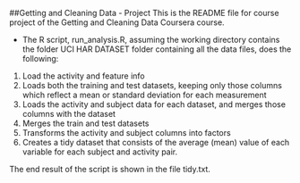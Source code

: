 ##Getting and Cleaning Data - Project
This is the README file for course project of the Getting and Cleaning Data Coursera course. 

* The R script, run_analysis.R, assuming the working directory contains the folder UCI HAR DATASET folder containing all the data files, does the following:

1. Load the activity and feature info
2. Loads both the training and test datasets, keeping only those columns which reflect a mean or standard deviation for each measurement
3. Loads the activity and subject data for each dataset, and merges those columns with the dataset
4. Merges the train and test datasets
5. Transforms the activity and subject columns into factors
6. Creates a tidy dataset that consists of the average (mean) value of each variable for each subject and activity pair.

The end result of the script is shown in the file tidy.txt.